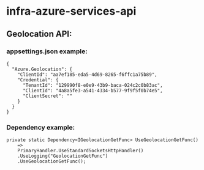 # infra-azure-services-api

## Geolocation API:
### appsettings.json example:
```
{
  "Azure.Geolocation": {
    "ClientId": "aa7ef185-eda5-4d69-8265-f6ffc1a75b89",
    "Credential": {
      "TenantId": "129990f8-e0e9-43b9-baca-024c2c0b83ac",
      "ClientId": "4a8a5fe3-a541-4334-b577-9f9f5f0b74e5",
      "ClientSecret": ""
    }
  }
}
```

### Dependency example:
```
private static Dependency<IGeolocationGetFunc> UseGeolocationGetFunc()
    =>
    PrimaryHandler.UseStandardSocketsHttpHandler()
    .UseLogging("GeolocationGetFunc")
    .UseGeolocationGetFunc();
```
